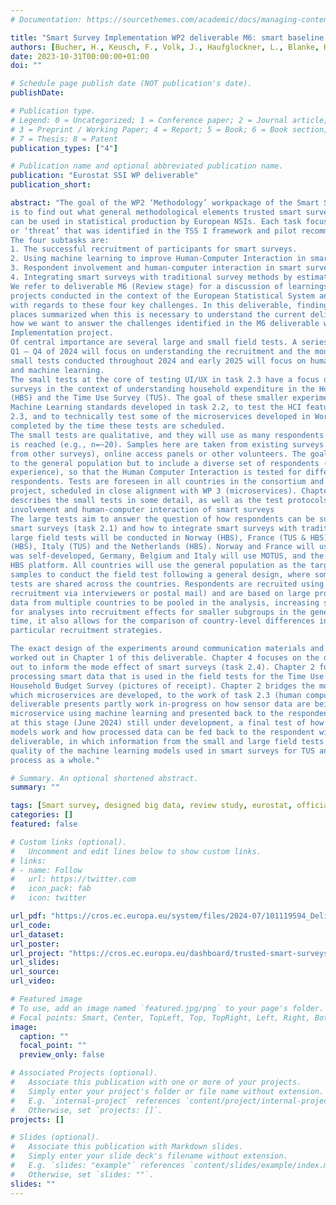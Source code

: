 ```yaml
---
# Documentation: https://sourcethemes.com/academic/docs/managing-content/

title: "Smart Survey Implementation WP2 deliverable M6: smart baseline stage."
authors: [Bucher, H., Keusch, F., Volk, J., Haufglockner, L., Blanke, K. de Viitis, C., Fausti, F.. Inglese, F., Perez, M., van Tienoven, T.P., Lusyne, P., Elevelt, A., de Groot, J.,Kompier, M., Schouten, J.G., Klingwort, J., van den Heuvel, J., Solard, J., Quentin, S., McCool, D., Struminskaya, B., Lugtig, P.]
date: 2023-10-31T00:00:00+01:00
doi: ""

# Schedule page publish date (NOT publication's date).
publishDate:

# Publication type.
# Legend: 0 = Uncategorized; 1 = Conference paper; 2 = Journal article;
# 3 = Preprint / Working Paper; 4 = Report; 5 = Book; 6 = Book section;
# 7 = Thesis; 8 = Patent
publication_types: ["4"]

# Publication name and optional abbreviated publication name.
publication: "Eurostat SSI WP deliverable"
publication_short: 

abstract: "The goal of the WP2 ‘Methodology’ workpackage of the Smart Survey Implementation project (SSI)
is to find out what general methodological elements trusted smart surveys should have so that they
can be used in statistical production by European NSIs. Each task focuses on either an ‘opportunity’
or ‘threat’ that was identified in the TSS I framework and pilot recommendations for smart surveys.
The four subtasks are:
1. The successful recruitment of participants for smart surveys.
2. Using machine learning to improve Human-Computer Interaction in smart surveys.
3. Respondent involvement and human-computer interaction in smart surveys.
4. Integrating smart surveys with traditional survey methods by estimating the mode effect.
We refer to deliverable M6 (Review stage) for a discussion of learnings from past findings from
projects conducted in the context of the European Statistical System and the wider academic context
with regards to these four key challenges. In this deliverable, findings from the M6 deliverable are in
places summarized when this is necessary to understand the current deliverable, in which we explain
how we want to answer the challenges identified in the M6 deliverable within the Smart Survey
Implementation project.
Of central importance are several large and small field tests. A series of large field tests conducted in
Q1 – Q4 of 2024 will focus on understanding the recruitment and the mode effect, and a series of
small tests conducted throughout 2024 and early 2025 will focus on human-computer interaction
and machine learning.
The small tests at the core of testing UI/UX in task 2.3 have a focus on the implementation of smart
surveys in the context of understanding household expenditure in the Household Budget Survey
(HBS) and the Time Use Survey (TUS). The goal of these smaller experiments is to technically test the
Machine Learning standards developed in task 2.2, to test the HCI features of smart surveys in task
2.3, and to technically test some of the microservices developed in Workpackage 3 that are
completed by the time these tests are scheduled.
The small tests are qualitative, and they will use as many respondents as necessary before saturation
is reached (e.g., n=~20). Samples here are taken from existing surveys (follow-ups of respondents
from other surveys), online access panels or other volunteers. The goal here is not to draw inferences
to the general population but to include a diverse set of respondents (e.g., in terms of age, internet
experience), so that the Human Computer Interaction is tested for different types of potential
respondents. Tests are foreseen in all countries in the consortium and carried out throughout the
project, scheduled in close alignment with WP 3 (microservices). Chapter 3 of this deliverable
describes the small tests in some detail, as well as the test protocols used to test the respondent
involvement and human-computer interaction of smart surveys
The large tests aim to answer the question of how respondents can be successfully be recruited into
smart surveys (task 2.1) and how to integrate smart surveys with traditional surveys (task 2.4). The
large field tests will be conducted in Norway (HBS), France (TUS & HBS), Belgium (TUS), Germany
(HBS), Italy (TUS) and the Netherlands (HBS). Norway and France will use a smart survey app which
was self-developed, Germany, Belgium and Italy will use MOTUS, and the Netherlands will use the
HBS platform. All countries will use the general population as the target population and draw fresh
samples to conduct the field test following a general design, where some key elements of the field
tests are shared across the countries. Respondents are recruited using an offline method (e.g.
recruitment via interviewers or postal mail) and are based on large probability samples. This allows
data from multiple countries to be pooled in the analysis, increasing statistical power and allowing
for analyses into recruitment effects for smaller subgroups in the general population. At the same
time, it also allows for the comparison of country-level differences in, for example, the success of
particular recruitment strategies.

The exact design of the experiments around communication materials and recruitment (task 2.1) is
worked out in Chapter 1 of this deliverable. Chapter 4 focuses on the design and experiments carried
out to inform the mode effect of smart surveys (task 2.4). Chapter 2 follows closely on the M6 deliverable and focuses on the role of Machine Learning in
processing smart data that is used in the field tests for the Time Use Survey (geolocation data) and
Household Budget Survey (pictures of receipt). Chapter 2 bridges the more technical work of WP 3, in
which microservices are developed, to the work of task 2.3 (human computer interaction). This
deliverable presents partly work in-progress on how sensor data are being processed in the
microservice using machine learning and presented back to the respondent. As the microservices are
at this stage (June 2024) still under development, a final test of how good the machine learning
models work and how processed data can be fed back to the respondent will be part of the M24
deliverable, in which information from the small and large field tests can be used to evaluate the
quality of the machine learning models used in smart surveys for TUS and HBS, and the end-to-end
process as a whole."

# Summary. An optional shortened abstract.
summary: ""

tags: [Smart survey, designed big data, review study, eurostat, official statistics]
categories: []
featured: false

# Custom links (optional).
#   Uncomment and edit lines below to show custom links.
# links:
# - name: Follow
#   url: https://twitter.com
#   icon_pack: fab
#   icon: twitter

url_pdf: "https://cros.ec.europa.eu/system/files/2024-07/101119594_Deliverable_5_%28Methodology%20-%20Smart%20baseline%20stage%20report%29.pdf"
url_code: 
url_dataset:
url_poster:
url_project: "https://cros.ec.europa.eu/dashboard/trusted-smart-surveys"
url_slides:
url_source:
url_video:

# Featured image
# To use, add an image named `featured.jpg/png` to your page's folder. 
# Focal points: Smart, Center, TopLeft, Top, TopRight, Left, Right, BottomLeft, Bottom, BottomRight.
image:
  caption: ""
  focal_point: ""
  preview_only: false

# Associated Projects (optional).
#   Associate this publication with one or more of your projects.
#   Simply enter your project's folder or file name without extension.
#   E.g. `internal-project` references `content/project/internal-project/index.md`.
#   Otherwise, set `projects: []`.
projects: []

# Slides (optional).
#   Associate this publication with Markdown slides.
#   Simply enter your slide deck's filename without extension.
#   E.g. `slides: "example"` references `content/slides/example/index.md`.
#   Otherwise, set `slides: ""`.
slides: ""
---
```

